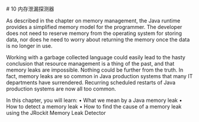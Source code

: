 <a name="10" >
# 10 内存泄漏探测器

As described in the chapter on memory management, the Java runtime provides
a simplified memory model for the programmer. The developer does not need to
reserve memory from the operating system for storing data, nor does he need
to worry about returning the memory once the data is no longer in use.

Working with a garbage collected language could easily lead to the hasty conclusion
that resource management is a thing of the past, and that memory leaks are impossible.
Nothing could be further from the truth. In fact, memory leaks are so common in Java
production systems that many IT departments have surrendered. Recurring scheduled
restarts of Java production systems are now all too common.

In this chapter, you will learn:
•  What we mean by a Java memory leak
•  How to detect a memory leak
•  How to find the cause of a memory leak using the JRockit Memory
Leak Detector